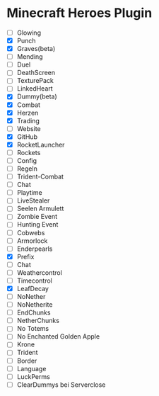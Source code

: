 # Minecraft Heroes Plugin

- [ ]  Glowing
- [x]  Punch
- [x]  Graves(beta)
- [ ]  Mending
- [ ]  Duel
- [ ]  DeathScreen
- [ ]  TexturePack
- [ ]  LinkedHeart
- [x]  Dummy(beta)
- [x]  Combat
- [x]  Herzen
- [x]  Trading
- [ ]  Website
- [x]  GitHub
- [x]  RocketLauncher
- [ ]  Rockets
- [ ]  Config
- [ ]  Regeln
- [ ]  Trident-Combat
- [ ]  Chat
- [ ]  Playtime
- [ ]  LiveStealer
- [ ]  Seelen Armulett
- [ ]  Zombie Event
- [ ]  Hunting Event
- [ ]  Cobwebs
- [ ]  Armorlock
- [ ]  Enderpearls
- [x]  Prefix
- [ ]  Chat
- [ ]  Weathercontrol
- [ ]  Timecontrol
- [x]  LeafDecay
- [ ]  NoNether
- [ ]  NoNetherite
- [ ]  EndChunks
- [ ]  NetherChunks
- [ ]  No Totems
- [ ]  No Enchanted Golden Apple
- [ ]  Krone
- [ ]  Trident
- [ ]  Border
- [ ]  Language
- [ ]  LuckPerms
- [ ]  ClearDummys bei Serverclose
